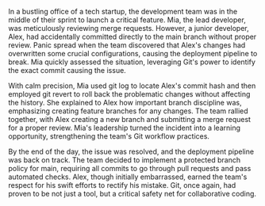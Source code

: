 In a bustling office of a tech startup, the development team was in the middle of their sprint to launch a critical feature. Mia, the lead developer, was meticulously reviewing merge requests. However, a junior developer, Alex, had accidentally committed directly to the main branch without proper review. Panic spread when the team discovered that Alex's changes had overwritten some crucial configurations, causing the deployment pipeline to break. Mia quickly assessed the situation, leveraging Git's power to identify the exact commit causing the issue.

With calm precision, Mia used git log to locate Alex's commit hash and then employed git revert to roll back the problematic changes without affecting the history. She explained to Alex how important branch discipline was, emphasizing creating feature branches for any changes. The team rallied together, with Alex creating a new branch and submitting a merge request for a proper review. Mia's leadership turned the incident into a learning opportunity, strengthening the team's Git workflow practices.

By the end of the day, the issue was resolved, and the deployment pipeline was back on track. The team decided to implement a protected branch policy for main, requiring all commits to go through pull requests and pass automated checks. Alex, though initially embarrassed, earned the team's respect for his swift efforts to rectify his mistake. Git, once again, had proven to be not just a tool, but a critical safety net for collaborative coding.
